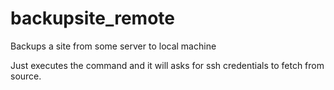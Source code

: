 # backupsite_remote

Backups a site from some server to local machine

Just executes the command and it will asks for ssh credentials to fetch from source.
